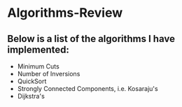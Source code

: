 # Algorithms-Review

<h2>Below is a list of the algorithms I have implemented:</h2>
<ul>
  <li>Minimum Cuts</li>
  <li>Number of Inversions</li>
  <li>QuickSort</li>
  <li>Strongly Connected Components, i.e. Kosaraju's</li>
  <li>Dijkstra's</li>
  
